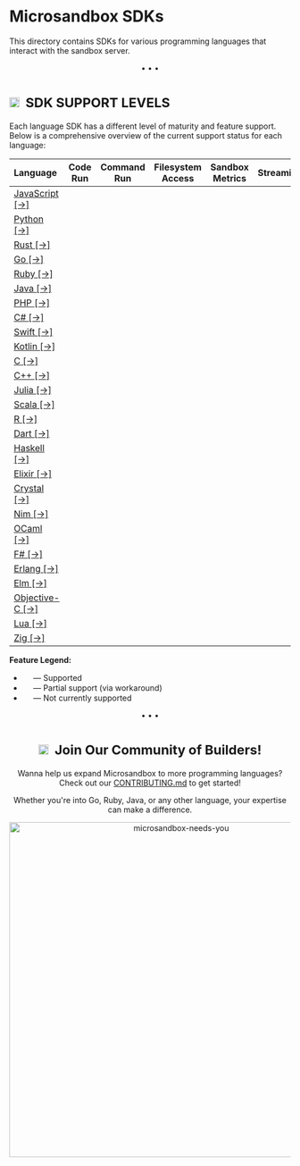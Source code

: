 # Microsandbox SDKs

This directory contains SDKs for various programming languages that interact with the sandbox server.

<div align='center'>• • •</div>

# <sub><img height="18" src="https://octicons-col.vercel.app/table/A770EF">&nbsp;&nbsp;SDK SUPPORT LEVELS</sub>

Each language SDK has a different level of maturity and feature support. Below is a comprehensive overview of the current support status for each language:

<div align="center">

| Language                     |                                  Code Run                                   |                                 Command Run                                 |                            Filesystem Access                            |                               Sandbox Metrics                               |                                Streaming                                | Package Manager |
| :--------------------------- | :-------------------------------------------------------------------------: | :-------------------------------------------------------------------------: | :---------------------------------------------------------------------: | :-------------------------------------------------------------------------: | :---------------------------------------------------------------------: | :-------------- |
| [JavaScript [→]](javascript) | <img height="15" src="https://octicons-col.vercel.app/check-circle/2DA44E"> | <img height="15" src="https://octicons-col.vercel.app/check-circle/2DA44E"> |  <img height="15" src="https://octicons-col.vercel.app/circle/FFA500">  | <img height="15" src="https://octicons-col.vercel.app/check-circle/2DA44E"> | <img height="15" src="https://octicons-col.vercel.app/x-circle/F85149"> | npm, pnpm, ...  |
| [Python [→]](python)         | <img height="15" src="https://octicons-col.vercel.app/check-circle/2DA44E"> | <img height="15" src="https://octicons-col.vercel.app/check-circle/2DA44E"> |  <img height="15" src="https://octicons-col.vercel.app/circle/FFA500">  | <img height="15" src="https://octicons-col.vercel.app/check-circle/2DA44E"> | <img height="15" src="https://octicons-col.vercel.app/x-circle/F85149"> | pip, uv, ...    |
| [Rust [→]](rust)             | <img height="15" src="https://octicons-col.vercel.app/check-circle/2DA44E"> | <img height="15" src="https://octicons-col.vercel.app/check-circle/2DA44E"> |  <img height="15" src="https://octicons-col.vercel.app/circle/FFA500">  | <img height="15" src="https://octicons-col.vercel.app/check-circle/2DA44E"> | <img height="15" src="https://octicons-col.vercel.app/x-circle/F85149"> | cargo           |
| [Go [→]](go)                 |   <img height="15" src="https://octicons-col.vercel.app/x-circle/F85149">   |   <img height="15" src="https://octicons-col.vercel.app/x-circle/F85149">   | <img height="15" src="https://octicons-col.vercel.app/x-circle/F85149"> |   <img height="15" src="https://octicons-col.vercel.app/x-circle/F85149">   | <img height="15" src="https://octicons-col.vercel.app/x-circle/F85149"> | go mod          |
| [Ruby [→]](ruby)             |   <img height="15" src="https://octicons-col.vercel.app/x-circle/F85149">   |   <img height="15" src="https://octicons-col.vercel.app/x-circle/F85149">   | <img height="15" src="https://octicons-col.vercel.app/x-circle/F85149"> |   <img height="15" src="https://octicons-col.vercel.app/x-circle/F85149">   | <img height="15" src="https://octicons-col.vercel.app/x-circle/F85149"> | gem             |
| [Java [→]](java)             |   <img height="15" src="https://octicons-col.vercel.app/x-circle/F85149">   |   <img height="15" src="https://octicons-col.vercel.app/x-circle/F85149">   | <img height="15" src="https://octicons-col.vercel.app/x-circle/F85149"> |   <img height="15" src="https://octicons-col.vercel.app/x-circle/F85149">   | <img height="15" src="https://octicons-col.vercel.app/x-circle/F85149"> | maven/gradle    |
| [PHP [→]](php)               |   <img height="15" src="https://octicons-col.vercel.app/x-circle/F85149">   |   <img height="15" src="https://octicons-col.vercel.app/x-circle/F85149">   | <img height="15" src="https://octicons-col.vercel.app/x-circle/F85149"> |   <img height="15" src="https://octicons-col.vercel.app/x-circle/F85149">   | <img height="15" src="https://octicons-col.vercel.app/x-circle/F85149"> | -               |
| [C# [→]](csharp)             |   <img height="15" src="https://octicons-col.vercel.app/x-circle/F85149">   |   <img height="15" src="https://octicons-col.vercel.app/x-circle/F85149">   | <img height="15" src="https://octicons-col.vercel.app/x-circle/F85149"> |   <img height="15" src="https://octicons-col.vercel.app/x-circle/F85149">   | <img height="15" src="https://octicons-col.vercel.app/x-circle/F85149"> | -               |
| [Swift [→]](swift)           |   <img height="15" src="https://octicons-col.vercel.app/x-circle/F85149">   |   <img height="15" src="https://octicons-col.vercel.app/x-circle/F85149">   | <img height="15" src="https://octicons-col.vercel.app/x-circle/F85149"> |   <img height="15" src="https://octicons-col.vercel.app/x-circle/F85149">   | <img height="15" src="https://octicons-col.vercel.app/x-circle/F85149"> | -               |
| [Kotlin [→]](kotlin)         |   <img height="15" src="https://octicons-col.vercel.app/x-circle/F85149">   |   <img height="15" src="https://octicons-col.vercel.app/x-circle/F85149">   | <img height="15" src="https://octicons-col.vercel.app/x-circle/F85149"> |   <img height="15" src="https://octicons-col.vercel.app/x-circle/F85149">   | <img height="15" src="https://octicons-col.vercel.app/x-circle/F85149"> | -               |
| [C [→]](c)                   |   <img height="15" src="https://octicons-col.vercel.app/x-circle/F85149">   |   <img height="15" src="https://octicons-col.vercel.app/x-circle/F85149">   | <img height="15" src="https://octicons-col.vercel.app/x-circle/F85149"> |   <img height="15" src="https://octicons-col.vercel.app/x-circle/F85149">   | <img height="15" src="https://octicons-col.vercel.app/x-circle/F85149"> | -               |
| [C++ [→]](cpp)               |   <img height="15" src="https://octicons-col.vercel.app/x-circle/F85149">   |   <img height="15" src="https://octicons-col.vercel.app/x-circle/F85149">   | <img height="15" src="https://octicons-col.vercel.app/x-circle/F85149"> |   <img height="15" src="https://octicons-col.vercel.app/x-circle/F85149">   | <img height="15" src="https://octicons-col.vercel.app/x-circle/F85149"> | -               |
| [Julia [→]](julia)           |   <img height="15" src="https://octicons-col.vercel.app/x-circle/F85149">   |   <img height="15" src="https://octicons-col.vercel.app/x-circle/F85149">   | <img height="15" src="https://octicons-col.vercel.app/x-circle/F85149"> |   <img height="15" src="https://octicons-col.vercel.app/x-circle/F85149">   | <img height="15" src="https://octicons-col.vercel.app/x-circle/F85149"> | -               |
| [Scala [→]](scala)           |   <img height="15" src="https://octicons-col.vercel.app/x-circle/F85149">   |   <img height="15" src="https://octicons-col.vercel.app/x-circle/F85149">   | <img height="15" src="https://octicons-col.vercel.app/x-circle/F85149"> |   <img height="15" src="https://octicons-col.vercel.app/x-circle/F85149">   | <img height="15" src="https://octicons-col.vercel.app/x-circle/F85149"> | -               |
| [R [→]](r)                   |   <img height="15" src="https://octicons-col.vercel.app/x-circle/F85149">   |   <img height="15" src="https://octicons-col.vercel.app/x-circle/F85149">   | <img height="15" src="https://octicons-col.vercel.app/x-circle/F85149"> |   <img height="15" src="https://octicons-col.vercel.app/x-circle/F85149">   | <img height="15" src="https://octicons-col.vercel.app/x-circle/F85149"> | -               |
| [Dart [→]](dart)             |   <img height="15" src="https://octicons-col.vercel.app/x-circle/F85149">   |   <img height="15" src="https://octicons-col.vercel.app/x-circle/F85149">   | <img height="15" src="https://octicons-col.vercel.app/x-circle/F85149"> |   <img height="15" src="https://octicons-col.vercel.app/x-circle/F85149">   | <img height="15" src="https://octicons-col.vercel.app/x-circle/F85149"> | -               |
| [Haskell [→]](haskell)       |   <img height="15" src="https://octicons-col.vercel.app/x-circle/F85149">   |   <img height="15" src="https://octicons-col.vercel.app/x-circle/F85149">   | <img height="15" src="https://octicons-col.vercel.app/x-circle/F85149"> |   <img height="15" src="https://octicons-col.vercel.app/x-circle/F85149">   | <img height="15" src="https://octicons-col.vercel.app/x-circle/F85149"> | -               |
| [Elixir [→]](elixir)         |   <img height="15" src="https://octicons-col.vercel.app/x-circle/F85149">   |   <img height="15" src="https://octicons-col.vercel.app/x-circle/F85149">   | <img height="15" src="https://octicons-col.vercel.app/x-circle/F85149"> |   <img height="15" src="https://octicons-col.vercel.app/x-circle/F85149">   | <img height="15" src="https://octicons-col.vercel.app/x-circle/F85149"> | -               |
| [Crystal [→]](crystal)       |   <img height="15" src="https://octicons-col.vercel.app/x-circle/F85149">   |   <img height="15" src="https://octicons-col.vercel.app/x-circle/F85149">   | <img height="15" src="https://octicons-col.vercel.app/x-circle/F85149"> |   <img height="15" src="https://octicons-col.vercel.app/x-circle/F85149">   | <img height="15" src="https://octicons-col.vercel.app/x-circle/F85149"> | -               |
| [Nim [→]](nim)               |   <img height="15" src="https://octicons-col.vercel.app/x-circle/F85149">   |   <img height="15" src="https://octicons-col.vercel.app/x-circle/F85149">   | <img height="15" src="https://octicons-col.vercel.app/x-circle/F85149"> |   <img height="15" src="https://octicons-col.vercel.app/x-circle/F85149">   | <img height="15" src="https://octicons-col.vercel.app/x-circle/F85149"> | -               |
| [OCaml [→]](ocaml)           |   <img height="15" src="https://octicons-col.vercel.app/x-circle/F85149">   |   <img height="15" src="https://octicons-col.vercel.app/x-circle/F85149">   | <img height="15" src="https://octicons-col.vercel.app/x-circle/F85149"> |   <img height="15" src="https://octicons-col.vercel.app/x-circle/F85149">   | <img height="15" src="https://octicons-col.vercel.app/x-circle/F85149"> | -               |
| [F# [→]](fsharp)             |   <img height="15" src="https://octicons-col.vercel.app/x-circle/F85149">   |   <img height="15" src="https://octicons-col.vercel.app/x-circle/F85149">   | <img height="15" src="https://octicons-col.vercel.app/x-circle/F85149"> |   <img height="15" src="https://octicons-col.vercel.app/x-circle/F85149">   | <img height="15" src="https://octicons-col.vercel.app/x-circle/F85149"> | -               |
| [Erlang [→]](erlang)         |   <img height="15" src="https://octicons-col.vercel.app/x-circle/F85149">   |   <img height="15" src="https://octicons-col.vercel.app/x-circle/F85149">   | <img height="15" src="https://octicons-col.vercel.app/x-circle/F85149"> |   <img height="15" src="https://octicons-col.vercel.app/x-circle/F85149">   | <img height="15" src="https://octicons-col.vercel.app/x-circle/F85149"> | -               |
| [Elm [→]](elm)               |   <img height="15" src="https://octicons-col.vercel.app/x-circle/F85149">   |   <img height="15" src="https://octicons-col.vercel.app/x-circle/F85149">   | <img height="15" src="https://octicons-col.vercel.app/x-circle/F85149"> |   <img height="15" src="https://octicons-col.vercel.app/x-circle/F85149">   | <img height="15" src="https://octicons-col.vercel.app/x-circle/F85149"> | -               |
| [Objective-C [→]](objc)      |   <img height="15" src="https://octicons-col.vercel.app/x-circle/F85149">   |   <img height="15" src="https://octicons-col.vercel.app/x-circle/F85149">   | <img height="15" src="https://octicons-col.vercel.app/x-circle/F85149"> |   <img height="15" src="https://octicons-col.vercel.app/x-circle/F85149">   | <img height="15" src="https://octicons-col.vercel.app/x-circle/F85149"> | -               |
| [Lua [→]](lua)               |   <img height="15" src="https://octicons-col.vercel.app/x-circle/F85149">   |   <img height="15" src="https://octicons-col.vercel.app/x-circle/F85149">   | <img height="15" src="https://octicons-col.vercel.app/x-circle/F85149"> |   <img height="15" src="https://octicons-col.vercel.app/x-circle/F85149">   | <img height="15" src="https://octicons-col.vercel.app/x-circle/F85149"> | -               |
| [Zig [→]](zig)               |   <img height="15" src="https://octicons-col.vercel.app/x-circle/F85149">   |   <img height="15" src="https://octicons-col.vercel.app/x-circle/F85149">   | <img height="15" src="https://octicons-col.vercel.app/x-circle/F85149"> |   <img height="15" src="https://octicons-col.vercel.app/x-circle/F85149">   | <img height="15" src="https://octicons-col.vercel.app/x-circle/F85149"> | -               |

</div>

**Feature Legend:**

- <img height="15" src="https://octicons-col.vercel.app/check-circle/2DA44E"> — Supported
- <img height="15" src="https://octicons-col.vercel.app/circle/FFA500"> — Partial support (via workaround)
- <img height="15" src="https://octicons-col.vercel.app/x-circle/F85149"> — Not currently supported

<div align='center'>• • •</div>

<div align="center">

# <sub><img height="18" src="https://octicons-col.vercel.app/people/A770EF">&nbsp;&nbsp;Join Our Community of Builders!</sub>

Wanna help us expand Microsandbox to more programming languages? Check out our [CONTRIBUTING.md](../CONTRIBUTING.md) to get started!

Whether you're into Go, Ruby, Java, or any other language, your expertise can make a difference.

<img src="https://github.com/user-attachments/assets/f7f56f5c-8604-47df-a908-73b6a88266dc" alt="microsandbox-needs-you" width="600">
</div>
